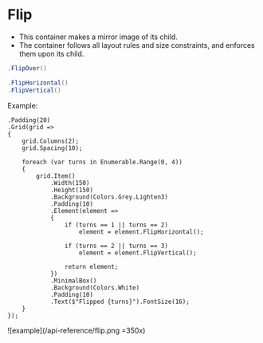 # Flip
- This container makes a mirror image of its child.
- The container follows all layout rules and size constraints, and enforces them upon its child.

```c#
.FlipOver()

.FlipHorizontal()
.FlipVertical()
```

Example:

```c#{16-20}
.Padding(20)
.Grid(grid =>
{
    grid.Columns(2);
    grid.Spacing(10);
    
    foreach (var turns in Enumerable.Range(0, 4))
    {
        grid.Item()
            .Width(150)
            .Height(150)
            .Background(Colors.Grey.Lighten3)
            .Padding(10)
            .Element(element =>
            {
                if (turns == 1 || turns == 2)
                    element = element.FlipHorizontal();

                if (turns == 2 || turns == 3)
                    element = element.FlipVertical();
                
                return element;
            })
            .MinimalBox()
            .Background(Colors.White)
            .Padding(10)
            .Text($"Flipped {turns}").FontSize(16);
    }
});
```

![example](/api-reference/flip.png =350x)